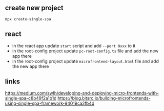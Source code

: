 ## create new project
`npx create-single-spa`

## react
- in the react app update `start` script and add `--port 9xxx` to it
- in the root-config project update `pc-root-config.ts` file and add the new app there
- in the root-config project update `microfrontend-layout.html` file and add the new app there

## links
https://medium.com/swlh/developing-and-deploying-micro-frontends-with-single-spa-c8b49f2a1b1d
https://blog.bitsrc.io/building-microfrontends-using-single-spa-framework-94019ca2fb4d


